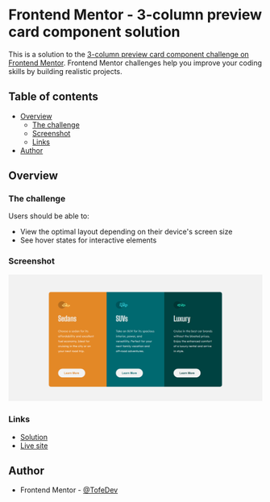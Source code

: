 # Frontend Mentor - 3-column preview card component solution

This is a solution to the [3-column preview card component challenge on Frontend Mentor](https://www.frontendmentor.io/challenges/3column-preview-card-component-pH92eAR2-). Frontend Mentor challenges help you improve your coding skills by building realistic projects.

## Table of contents

- [Overview](#overview)
  - [The challenge](#the-challenge)
  - [Screenshot](#screenshot)
  - [Links](#links)
- [Author](#author)

## Overview

### The challenge

Users should be able to:

- View the optimal layout depending on their device's screen size
- See hover states for interactive elements

### Screenshot

![Finished Page](./design/Screenshot%20Finished%20Project.png)

### Links

- [Solution](https://www.frontendmentor.io/solutions/responsive-3-column-preview-cards-hIhYhghDqG)
- [Live site](https://tofedev.github.io/3-column-preview-card/)

## Author

- Frontend Mentor - [@TofeDev](https://www.frontendmentor.io/profile/TofeDev)
